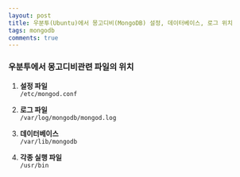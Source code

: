 ```yaml
---
layout: post
title: 우분투(Ubuntu)에서 몽고디비(MongoDB) 설정, 데이터베이스, 로그 위치
tags: mongodb
comments: true
---
```


### 우분투에서 몽고디비관련 파일의 위치  
   
1. **설정 파일**    
```/etc/mongod.conf```   
    
2. **로그 파일**  
```/var/log/mongodb/mongod.log```    
    
3. **데이터베이스**    
```/var/lib/mongodb```    
     
4. **각종 실행 파일**   
```/usr/bin```    
    



